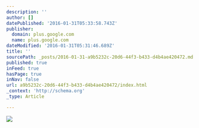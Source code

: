 ```yaml
---
description: ''
author: []
datePublished: '2016-01-31T05:33:58.743Z'
publisher:
  domain: plus.google.com
  name: plus.google.com
dateModified: '2016-01-31T05:31:46.689Z'
title: ''
sourcePath: _posts/2016-01-31-a9b5232c-20d6-44f3-b433-d4b4ae420472.md
published: true
inFeed: true
hasPage: true
inNav: false
url: a9b5232c-20d6-44f3-b433-d4b4ae420472/index.html
_context: 'http://schema.org'
_type: Article

---
```

![](https://lh3.googleusercontent.com/-AYjjRKIykSY/Vq0aXZ1NwWI/AAAAAAAACj4/klI_ePl7gLQ/w530-h398-p-rw/0327314b-b283-4158-9cc0-029f4bf51212)